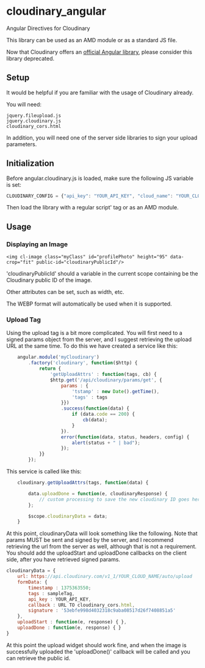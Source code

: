 cloudinary_angular
==================

Angular Directives for Cloudinary

This library can be used as an AMD module or as a standard JS file.

Now that Cloudinary offers an [official Angular library](https://github.com/cloudinary/cloudinary_angular), please consider this library deprecated.

## Setup ######################################################################

It would be helpful if you are familiar with the usage of Cloudinary already.

You will need:

````
jquery.fileupload.js
jquery.cloudinary.js
cloudinary_cors.html
````

In addition, you will need one of the server side libraries to sign your upload parameters.


## Initialization #############################################################

Before angular.cloudinary.js is loaded, make sure the following JS variable is set:

````javascript
CLOUDINARY_CONFIG = {"api_key": "YOUR_API_KEY", "cloud_name": "YOUR_CLOUD_NAME"};
````

Then load the library with a regular script' tag or as an AMD module.

## Usage ######################################################################


### Displaying an Image 

````
<img cl-image class="myClass" id="profilePhoto" height="95" data-crop="fit" public-id="cloudinaryPublicId"/>
````

'cloudinaryPublicId' should a variable in the current scope containing be the Cloudinary public ID of the image.

Other attributes can be set, such as width, etc. 

The WEBP format will automatically be used when it is supported.


### Upload Tag

Using the upload tag is a bit more complicated. You will first need to a signed params object from the server, and I suggest retrieving the upload URL at the same time. To do this we have created a service like this:

````javascript
    angular.module('myCloudinary')
        .factory('cloudinary', function($http) {
            return {
                'getUploadAttrs' : function(tags, cb) {
                $http.get('/api/cloudinary/params/get', {
                    params : {
                        'tstamp' : new Date().getTime(),
                        'tags' : tags
                    }})
                    .success(function(data) {
                        if (data.code == 200) {
                            cb(data);
                        }
                    }).
                    error(function(data, status, headers, config) {
                        alert(status + " | bad");
                    });
            }}
        });
````

This service is called like this:


````javascript
    cloudinary.getUploadAttrs(tags, function(data) {

        data.uploadDone = function(e, cloudinaryResponse) {
            // custom processing to save the new cloudinary ID goes here...
        };

        $scope.cloudinaryData = data;
    }
````

At this point, cloudinaryData will look something like the following. Note that params MUST
be sent and signed by the server, and I recommend retrieving the url from the server as well, although that is not a requirement. You should add the uploadStart and uploadDone callbacks on the client side, 
after you have retrieved signed params.

````javascript
cloudinaryData = {
    url: https://api.cloudinary.com/v1_1/YOUR_CLOUD_NAME/auto/upload
    formData: {
        timestamp : 1375363550;
        tags : sampleTag,
        api_key : YOUR_API_KEY,
        callback : URL TO cloudinary_cors.html,
        signature : '53ebfe998d4032318c9aba08517d26f7408851a5'
    },
    uploadStart : function(e, response) { },
    uploadDone : function(e, response) { }
}
````

At this point the upload widget should work fine, and when the image is successfully uploaded the 'uploadDone()' callback will be called and you can retrieve the public id.

